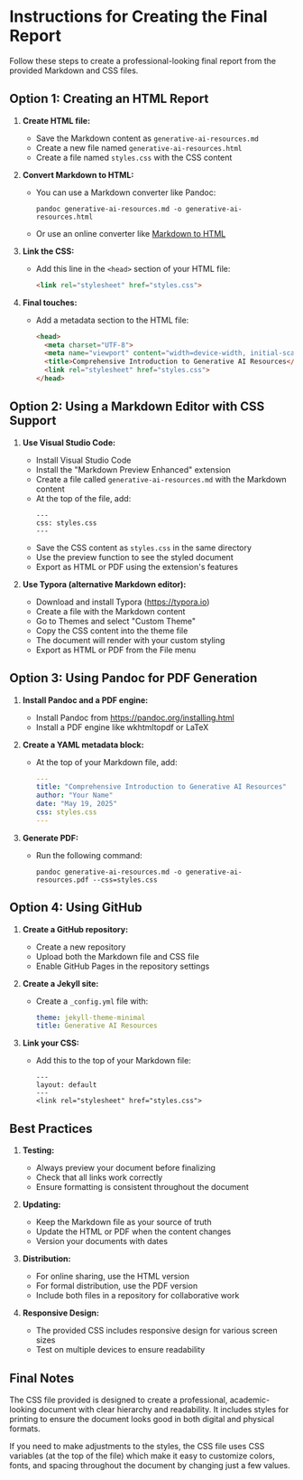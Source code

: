 # Instructions for Creating the Final Report

Follow these steps to create a professional-looking final report from the provided Markdown and CSS files.

## Option 1: Creating an HTML Report

1. **Create HTML file:**
   - Save the Markdown content as `generative-ai-resources.md`
   - Create a new file named `generative-ai-resources.html`
   - Create a file named `styles.css` with the CSS content

2. **Convert Markdown to HTML:**
   - You can use a Markdown converter like Pandoc: 
     ```
     pandoc generative-ai-resources.md -o generative-ai-resources.html
     ```
   - Or use an online converter like [Markdown to HTML](https://markdowntohtml.com/)

3. **Link the CSS:**
   - Add this line in the `<head>` section of your HTML file:
     ```html
     <link rel="stylesheet" href="styles.css">
     ```

4. **Final touches:**
   - Add a metadata section to the HTML file:
     ```html
     <head>
       <meta charset="UTF-8">
       <meta name="viewport" content="width=device-width, initial-scale=1.0">
       <title>Comprehensive Introduction to Generative AI Resources</title>
       <link rel="stylesheet" href="styles.css">
     </head>
     ```

## Option 2: Using a Markdown Editor with CSS Support

1. **Use Visual Studio Code:**
   - Install Visual Studio Code
   - Install the "Markdown Preview Enhanced" extension
   - Create a file called `generative-ai-resources.md` with the Markdown content
   - At the top of the file, add:
     ```
     ---
     css: styles.css
     ---
     ```
   - Save the CSS content as `styles.css` in the same directory
   - Use the preview function to see the styled document
   - Export as HTML or PDF using the extension's features

2. **Use Typora (alternative Markdown editor):**
   - Download and install Typora (https://typora.io)
   - Create a file with the Markdown content
   - Go to Themes and select "Custom Theme"
   - Copy the CSS content into the theme file
   - The document will render with your custom styling
   - Export as HTML or PDF from the File menu

## Option 3: Using Pandoc for PDF Generation

1. **Install Pandoc and a PDF engine:**
   - Install Pandoc from https://pandoc.org/installing.html
   - Install a PDF engine like wkhtmltopdf or LaTeX

2. **Create a YAML metadata block:**
   - At the top of your Markdown file, add:
     ```yaml
     ---
     title: "Comprehensive Introduction to Generative AI Resources"
     author: "Your Name"
     date: "May 19, 2025"
     css: styles.css
     ---
     ```

3. **Generate PDF:**
   - Run the following command:
     ```
     pandoc generative-ai-resources.md -o generative-ai-resources.pdf --css=styles.css
     ```

## Option 4: Using GitHub

1. **Create a GitHub repository:**
   - Create a new repository
   - Upload both the Markdown file and CSS file
   - Enable GitHub Pages in the repository settings

2. **Create a Jekyll site:**
   - Create a `_config.yml` file with:
     ```yaml
     theme: jekyll-theme-minimal
     title: Generative AI Resources
     ```

3. **Link your CSS:**
   - Add this to the top of your Markdown file:
     ```
     ---
     layout: default
     ---
     <link rel="stylesheet" href="styles.css">
     ```

## Best Practices

1. **Testing:**
   - Always preview your document before finalizing
   - Check that all links work correctly
   - Ensure formatting is consistent throughout the document

2. **Updating:**
   - Keep the Markdown file as your source of truth
   - Update the HTML or PDF when the content changes
   - Version your documents with dates

3. **Distribution:**
   - For online sharing, use the HTML version
   - For formal distribution, use the PDF version
   - Include both files in a repository for collaborative work

4. **Responsive Design:**
   - The provided CSS includes responsive design for various screen sizes
   - Test on multiple devices to ensure readability

## Final Notes

The CSS file provided is designed to create a professional, academic-looking document with clear hierarchy and readability. It includes styles for printing to ensure the document looks good in both digital and physical formats.

If you need to make adjustments to the styles, the CSS file uses CSS variables (at the top of the file) which make it easy to customize colors, fonts, and spacing throughout the document by changing just a few values.
